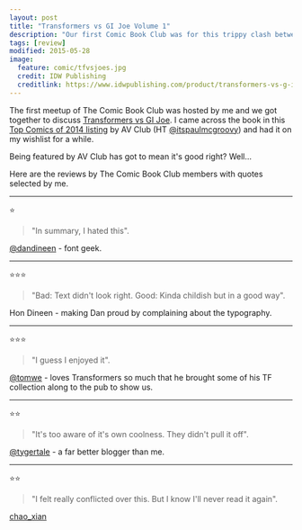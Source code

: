 ```yaml
---
layout: post
title: "Transformers vs GI Joe Volume 1"
description: "Our first Comic Book Club was for this trippy clash between 80s toy brands."
tags: [review]
modified: 2015-05-28
image:
  feature: comic/tfvsjoes.jpg
  credit: IDW Publishing
  creditlink: https://www.idwpublishing.com/product/transformers-vs-g-i-joe-vol-1/
---
```



The first meetup of The Comic Book Club was hosted by me and we got together to discuss [Transformers vs GI Joe](https://www.idwpublishing.com/product/transformers-vs-g-i-joe-vol-1/). I came across the book in this [Top Comics of 2014 listing](http://www.avclub.com/article/best-comics-2014-ongoing-and-special-series-212601) by AV Club (HT [@itspaulmcgroovy](https://twitter.com/itspaulmcgroovy)) and had it on my wishlist for a while.

Being featured by AV Club has got to mean it's good right? Well...

Here are the reviews by The Comic Book Club members with quotes selected by me.

***

:star:

> "In summary, I hated this".


[@dandineen](https://twitter.com/dandineen) - font geek.

***

:star::star::star:

> "Bad: Text didn't look right. Good: Kinda childish but in a good way".

Hon Dineen - making Dan proud by complaining about the typography.

***

:star::star::star:

> "I guess I enjoyed it".

[@tomwe](https://twitter.com/tomwe/) - loves Transformers so much that he brought some of his TF collection along to the pub to show us.

***

:star::star:

> "It's too aware of it's own coolness. They didn't pull it off".

[@tygertale](https://twitter.com/tygertale) - a far better blogger than me.

***

:star::star:

> "I felt really conflicted over this. But I know I'll never read it again".

[chao_xian](https://twitter.com/chao_xian)

